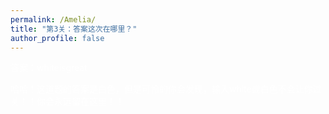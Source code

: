 ```yaml
---
permalink: /Amelia/
title: "第3关：答案这次在哪里？"
author_profile: false
---
```


<p style="color: white;">答案：whiteisgreat</p>
<p style="color: white;">哈哈！这道题的答案是白色，但是可怜的你会发现，输入white或白色不会让你过关！！你会永远留在这里！！</p>